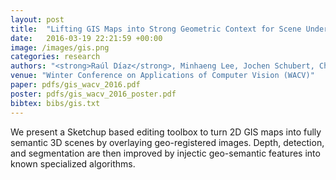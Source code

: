 ```yaml
---
layout: post
title:  "Lifting GIS Maps into Strong Geometric Context for Scene Understanding"
date:   2016-03-19 22:21:59 +00:00
image: /images/gis.png
categories: research
authors: "<strong>Raúl Díaz</strong>, Minhaeng Lee, Jochen Schubert, Charless Fowlkes"
venue: "Winter Conference on Applications of Computer Vision (WACV)"
paper: pdfs/gis_wacv_2016.pdf
poster: pdfs/gis_wacv_2016_poster.pdf
bibtex: bibs/gis.txt
---
```

We present a Sketchup based editing toolbox to turn 2D GIS maps into fully semantic 3D scenes by overlaying geo-registered images. Depth, detection, and segmentation are then improved by injectic geo-semantic features into known specialized algorithms.